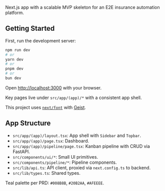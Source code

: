 Next.js app with a scalable MVP skeleton for an E2E insurance automation platform.

## Getting Started

First, run the development server:

```bash
npm run dev
# or
yarn dev
# or
pnpm dev
# or
bun dev
```

Open [http://localhost:3000](http://localhost:3000) with your browser.

Key pages live under `src/app/(app)/*` with a consistent app shell.

This project uses [`next/font`](https://nextjs.org/docs/app/building-your-application/optimizing/fonts) with [Geist](https://vercel.com/font).

## App Structure

- `src/app/(app)/layout.tsx`: App shell with `Sidebar` and `Topbar`.
- `src/app/(app)/page.tsx`: Dashboard.
- `src/app/(app)/pipeline/page.tsx`: Kanban pipeline with CRUD via FastAPI.
- `src/components/ui/*`: Small UI primitives.
- `src/components/pipeline/*`: Pipeline components.
- `src/lib/api.ts`: API client, proxied via `next.config.ts` to backend.
- `src/lib/types.ts`: Shared types.

Teal palette per PRD: `#008B8B`, `#20B2AA`, `#AFEEEE`.
